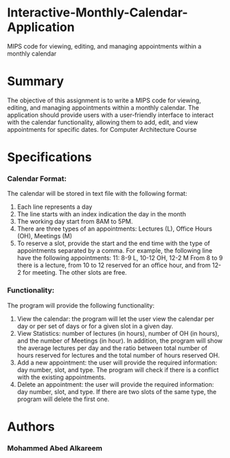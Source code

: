 # Interactive-Monthly-Calendar-Application
MIPS code for viewing, editing, and managing appointments within a monthly calendar


# Summary
The objective of this assignment is to write a MIPS code for viewing, editing, and managing appointments within a monthly calendar. The application should provide users with a user-friendly interface to interact with the calendar functionality, allowing them to add, edit, and view appointments for specific dates.
for Computer Architecture Course

# Specifications
### Calendar Format:
The calendar will be stored in text file with the following format:
1. Each line represents a day
2. The line starts with an index indication the day in the month
3. The working day start from 8AM to 5PM.
4. There are three types of an appointments: Lectures (L), Office Hours (OH), Meetings (M)
5. To reserve a slot, provide the start and the end time with the type of appointments separated by a comma. For example, the following line have the following appointments:
11: 8-9 L, 10-12 OH, 12-2 M
From 8 to 9 there is a lecture, from 10 to 12 reserved for an office hour, and from 12-2 for meeting. The other slots are free.
### Functionality:
The program will provide the following functionality:
1. View the calendar: the program will let the user view the calendar per day or per set of days or for a given slot in a given day.
2. View Statistics: number of lectures (in hours), number of OH (in hours), and the number of Meetings (in hour). In addition, the program will show the average lectures per day and the ratio between total number of hours reserved for lectures and the total number of hours reserved OH.
3. Add a new appointment: the user will provide the required information: day number, slot, and type. The program will check if there is a conflict with the existing appointments.
4. Delete an appointment: the user will provide the required information: day number, slot, and type. If there are two slots of the same type, the program will delete the first one.

# Authors

### Mohammed Abed Alkareem

